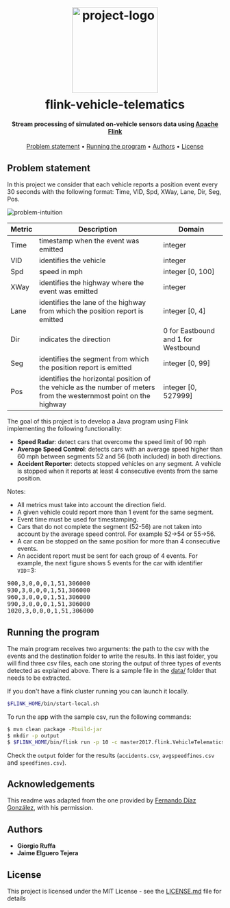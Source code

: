 <h1 align="center">
  <div style="margin:10px;">
    <img src="https://github.com/fdiazgon/fdiazgon.github.io/blob/master/art/flink-vehicle-telematics-logo.png?raw=true" alt="project-logo" width="200px">
  </div>
  flink-vehicle-telematics
</h1>

<h4 align="center">
Stream processing of simulated on-vehicle sensors data using <a href="https://flink.apache.org/">Apache Flink</a>
</h4>


<p align="center">
  <a href="#problem-statement">Problem statement</a> •
  <a href="#running-the-program">Running the program</a> • 
  <a href="#authors">Authors</a> •
  <a href="#license">License</a>
</p>

## Problem statement

In this project we consider that each vehicle reports a position event every 30 seconds with the
following format: Time, VID, Spd, XWay, Lane, Dir, Seg, Pos.

![problem-intuition](https://github.com/fdiazgon/fdiazgon.github.io/blob/master/art/flink-vehicle-telematics-road.png?raw=true)

| Metric | Description                                                                                                         | Domain                              |
|--------|---------------------------------------------------------------------------------------------------------------------|-------------------------------------|
| Time   | timestamp when the event was emitted                                                                                | integer                             |
| VID    | identifies the vehicle                                                                                              | integer                             |
| Spd    | speed in mph                                                                                                        | integer [0, 100]                    |
| XWay   | identifies the highway where the event was emitted                                                                  | integer                             |
| Lane   | identifies the lane of the highway from which the position report is emitted                                        | integer [0, 4]                      |
| Dir    | indicates the direction                                                                                             | 0 for Eastbound and 1 for Westbound |
| Seg    | identifies the segment from which the position report is emitted                                                    | integer [0, 99]                     |
| Pos    | identifies the horizontal position of the vehicle as the number of meters from the westernmost point on the highway | integer [0, 527999]                 |

The goal of this project is to develop a Java program using Flink implementing the following functionality:

* **Speed Radar**: detect cars that overcome the speed limit of 90 mph
* **Average Speed Control**: detects cars with an average speed higher than 60 mph between
segments 52 and 56 (both included) in both directions.
* **Accident Reporter**: detects stopped vehicles on any segment. A vehicle is stopped when it
reports at least 4 consecutive events from the same position.

Notes:

* All metrics must take into account the direction field.
* A given vehicle could report more than 1 event for the same segment.
* Event time must be used for timestamping.
* Cars that do not complete the segment (52-56) are not taken into account by the average speed control.
For example 52->54 or 55->56.
* A car can be stopped on the same position for more than 4 consecutive events.
* An accident report must be sent for each group of 4 events. For example, the next figure shows 5 events for the car with 
identifier `VID`=3:

<pre>
900,3,0,0,0,1,51,306000
930,3,0,0,0,1,51,306000
960,3,0,0,0,1,51,306000
990,3,0,0,0,1,51,306000
1020,3,0,0,0,1,51,306000
</pre>

## Running the program

The main program receives two arguments: the path to the csv with the events and the destination folder to write the 
results. In this last folder, you will find three csv files, each one storing the output of three types of events 
detected as explained above. There is a sample file in the [data/](data/traffic-3xways_head1M.tar.gz) folder that needs to be extracted.

If you don't have a flink cluster running you can launch it locally. 

```bash
$FLINK_HOME/bin/start-local.sh
```

To run the app with the sample csv, run the following commands:

```bash
$ mvn clean package -Pbuild-jar
$ mkdir -p output
$ $FLINK_HOME/bin/flink run -p 10 -c master2017.flink.VehicleTelematics target/flink-assignment-1.0-SNAPSHOT.jar $(pwd)/data/traffic-3xways_head1M.csv $(pwd)/out
```

Check the `output` folder for the results 
(`accidents.csv`, `avgspeedfines.csv` and `speedfines.csv`).

## Acknowledgements
This readme was adapted from the one provided by [Fernando Díaz González](https://github.com/fdiazgon/flink-vehicle-telematics), with his permission. 

## Authors

* **Giorgio Ruffa**
* **Jaime Elguero Tejera**

## License

This project is licensed under the MIT License - see the [LICENSE.md](LICENSE.md) file for details